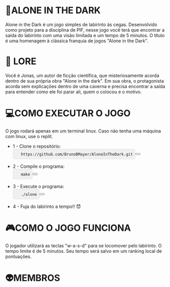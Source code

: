 # 👻ALONE IN THE DARK
Alone in the Dark é um jogo simples de labirinto às cegas. Desenvolvido como projeto para a disciplina de PIF, nesse jogo você terá que encontrar a saída do labirinto com uma visão limitada e um tempo de 5 minutos. O título é uma homenagem à clássica franquia de jogos "Alone in the Dark".

# 📖 LORE
Você é Jonas, um autor de ficção científica, que misteriosamente acorda dentro de sua própria obra "Alone in the dark". Em sua obra, o protagonista acorda sem explicações dentro de uma caverna e precisa encontrar a saída para entender como ele foi parar ali, quem o colocou e o motivo.

# 💻COMO EXECUTAR O JOGO
O jogo rodará apenas em um terminal linux. Caso não tenha uma máquina com linux, use o replit.

- 1 - Clone o repositório:
  <div style="display: flex; align-items: center;">
  <pre style="margin: 0; padding: 0.5em; background: #f0f0f0; border: 1px solid #ddd; border-radius: 5px;">
    <code id="repo-url">https://github.com/BrunoBMayer/AloneInTheDark.git</code>
  </pre>
  <button onclick="copyToClipboard('repo-url')"></button
</div>
  
- 2 - Compile o programa:
  <div style="display: flex; align-items: center;">
  <pre style="margin: 0; padding: 0.5em; background: #f0f0f0; border: 1px solid #ddd; border-radius: 5px;">
    <code id="make-command">make</code>
  </pre>
  <button onclick="copyToClipboard('make-command')"></button>
</div>
  
- 3 - Execute o programa:
  <div style="display: flex; align-items: center;">
  <pre style="margin: 0; padding: 0.5em; background: #f0f0f0; border: 1px solid #ddd; border-radius: 5px;">
    <code id="run-command">./alone</code>
  </pre>
  <button onclick="copyToClipboard('run-command')"></button>
</div>
  
- 4 - Fuja do labirinto a tempo!! 😈

# 🎮COMO O JOGO FUNCIONA
O jogador utilizará as teclas "w-a-s-d" para se locomover pelo labirinto. O tempo limite é de 5 minutos. Seu tempo será salvo em um ranking local de pontuações.

# 👽MEMBROS
